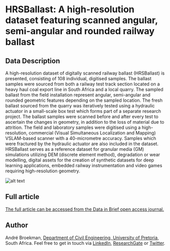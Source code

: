 # HRSBallast: A high-resolution dataset featuring scanned angular, semi-angular and rounded railway ballast

## Data Description
A high-resolution dataset of digitally scanned railway ballast (HRSBallast) is presented, consisting of 108 individual, digitised samples. The ballast samples were sourced from both a railway test track section located on a heavy haul coal export line in South Africa and a local quarry. The sampled ballast from the field installation represent angular, semi-angular and rounded geometric features depending on the sampled location. The fresh ballast sourced from the quarry was iteratively tested using a hydraulic actuator in a small-scale box test which forms part of a separate research project. The ballast samples were scanned before and after every test to ascertain the changes in geometry, in addition to the loss of material due to attrition. The field and laboratory samples were digitised using a high-resolution, commercial (Visual Simultaneous Localization and Mapping) VSLAM-based scanner with a 40-micrometre accuracy. Samples which were fractured by the hydraulic actuator are also included in the dataset. HRSBallast serves as a reference dataset for granular media (GM) simulations utilizing DEM (discrete element method), degradation or wear modelling, digital assets for the creation of synthetic datasets for deep learning applications, embedded railway instrumentation and video games requiring high-resolution geometry.

![alt text](https://github.com/andrebroekman/RailwayBallast/blob/master/Media/scanner.jpg?raw=true)

## Full article
[The full article can be accessed from the Data in Brief open access journal.](https://doi.org/10.1016/j.dib.2020.106471)

## Author
André Broekman, [Department of Civil Engineering, University of Pretoria](https://www.up.ac.za/civil-engineering), South Africa. Feel free to get in touch via [LinkedIn](https://www.linkedin.com/in/broekmanandre/), [ResearchGate](https://www.researchgate.net/profile/Andre_Broekman) or [Twitter](https://twitter.com/BroekmanAndre).
